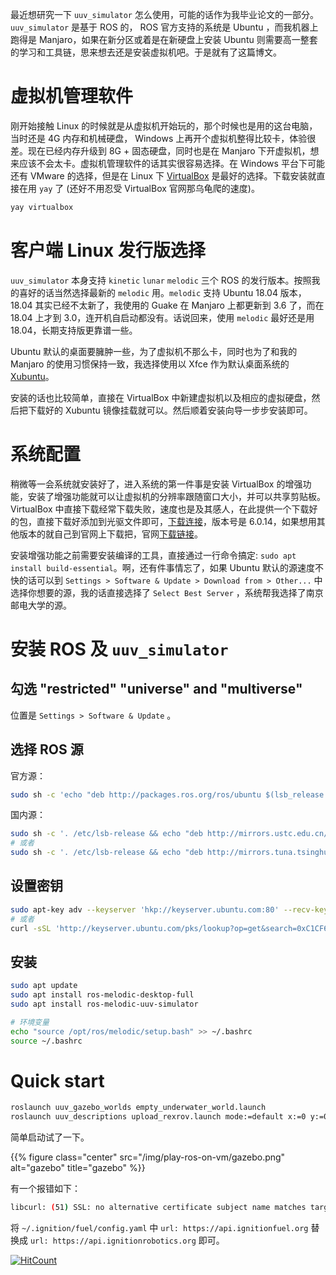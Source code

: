 最近想研究一下 `uuv_simulator` 怎么使用，可能的话作为我毕业论文的一部分。`uuv_simulator` 是基于 ROS 的， ROS 官方支持的系统是 Ubuntu ，而我机器上跑得是 Manjaro，如果在新分区或着是在新硬盘上安装 Ubuntu 则需要高一整套的学习和工具链，思来想去还是安装虚拟机吧。于是就有了这篇博文。

<!--more-->

# 虚拟机管理软件  

刚开始接触 Linux 的时候就是从虚拟机开始玩的，那个时候也是用的这台电脑，当时还是 4G 内存和机械硬盘， Windows 上再开个虚拟机整得比较卡，体验很差。现在已经内存升级到 8G + 固态硬盘，同时也是在 Manjaro 下开虚拟机，想来应该不会太卡。虚拟机管理软件的话其实很容易选择。在 Windows 平台下可能还有 VMware 的选择，但是在 Linux 下 [VirtualBox](https://www.virtualbox.org/) 是最好的选择。下载安装就直接在用 `yay` 了 (还好不用忍受 VirtualBox 官网那乌龟爬的速度)。  

``` bash
yay virtualbox
```

# 客户端 Linux 发行版选择  

`uuv_simulator` 本身支持 `kinetic` `lunar` `melodic` 三个 ROS 的发行版本。按照我的喜好的话当然选择最新的 `melodic` 用。`melodic` 支持 Ubuntu 18.04 版本，18.04 其实已经不太新了，我使用的 Guake 在 Manjaro 上都更新到 3.6 了，而在 18.04 上才到 3.0，连开机自启动都没有。话说回来，使用 `melodic` 最好还是用 18.04，长期支持版更靠谱一些。  

Ubuntu 默认的桌面要臃肿一些，为了虚拟机不那么卡，同时也为了和我的 Manjaro 的使用习惯保持一致，我选择使用以 Xfce 作为默认桌面系统的 [Xubuntu](https://xubuntu.org/)。  

安装的话也比较简单，直接在 VirtualBox 中新建虚拟机以及相应的虚拟硬盘，然后把下载好的 Xubuntu 镜像挂载就可以。然后顺着安装向导一步步安装即可。  

# 系统配置  

稍微等一会系统就安装好了，进入系统的第一件事是安装 VirtualBox 的增强功能，安装了增强功能就可以让虚拟机的分辨率跟随窗口大小，并可以共享剪贴板。VirtualBox 中直接下载经常下载失败，速度也是及其感人，在此提供一个下载好的包，直接下载好添加到光驱文件即可，[下载连接](/zip/play-ros-on-vm/VBoxGuestAdditions_6.0.14.7z)，版本号是 6.0.14，如果想用其他版本的就自己到官网上下载把，官网[下载链接](https://download.virtualbox.org/virtualbox)。  

安装增强功能之前需要安装编译的工具，直接通过一行命令搞定: `sudo apt install build-essential`。啊，还有件事情忘了，如果 Ubuntu 默认的源速度不快的话可以到 `Settings > Software & Update > Download from > Other...` 中选择你想要的源，我的话直接选择了 `Select Best Server` ，系统帮我选择了南京邮电大学的源。  

# 安装 ROS 及 `uuv_simulator`  

## 勾选 "restricted" "universe" and "multiverse"  

位置是 `Settings > Software & Update` 。  

## 选择 ROS 源  

官方源：  
``` bash
sudo sh -c 'echo "deb http://packages.ros.org/ros/ubuntu $(lsb_release -sc) main" > /etc/apt/sources.list.d/ros-latest.list'
```
国内源：  
``` bash
sudo sh -c '. /etc/lsb-release && echo "deb http://mirrors.ustc.edu.cn/ros/ubuntu/ `lsb_release -cs` main" > /etc/apt/sources.list.d/ros-latest.list'
# 或者
sudo sh -c '. /etc/lsb-release && echo "deb http://mirrors.tuna.tsinghua.edu.cn/ros/ubuntu/ `lsb_release -cs` main" > /etc/apt/sources.list.d/ros-latest.list'
```

## 设置密钥  

``` bash
sudo apt-key adv --keyserver 'hkp://keyserver.ubuntu.com:80' --recv-key C1CF6E31E6BADE8868B172B4F42ED6FBAB17C654
# 或者
curl -sSL 'http://keyserver.ubuntu.com/pks/lookup?op=get&search=0xC1CF6E31E6BADE8868B172B4F42ED6FBAB17C654' | sudo apt-key add -
```

## 安装  

```bash
sudo apt update
sudo apt install ros-melodic-desktop-full
sudo apt install ros-melodic-uuv-simulator

# 环境变量
echo "source /opt/ros/melodic/setup.bash" >> ~/.bashrc
source ~/.bashrc
```

# Quick start  

```bash
roslaunch uuv_gazebo_worlds empty_underwater_world.launch
roslaunch uuv_descriptions upload_rexrov.launch mode:=default x:=0 y:=0 z:=-20 namespace:=rexrov
```

简单启动试了一下。  

{{% figure class="center" src="/img/play-ros-on-vm/gazebo.png" alt="gazebo" title="gazebo" %}}

有一个报错如下：  

``` bash
libcurl: (51) SSL: no alternative certificate subject name matches target host name 'api.ignitionfuel.org'
```

将 `~/.ignition/fuel/config.yaml` 中 `url: https://api.ignitionfuel.org` 替换成 `url: https://api.ignitionrobotics.org` 即可。

[![HitCount](http://hits.dwyl.io/ztluo/post.svg)](http://hits.dwyl.io/ztluo/post)

